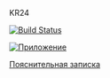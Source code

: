KR24

[![Build Status](https://travis-ci.com/PupkovEgor/KR24.svg?branch=master)](https://travis-ci.com/PupkovEgor/KR24)

[![Приложение](https://im0-tub-ru.yandex.net/i?id=29f720154e16337be236a60f49240f9a-sr&n=13&exp=1)](https://kr24.herokuapp.com/)

[Пояснительная записка](https://github.com/PupkovEgor/kr24/blob/master/ПЗ_24_вариант.pdf)
